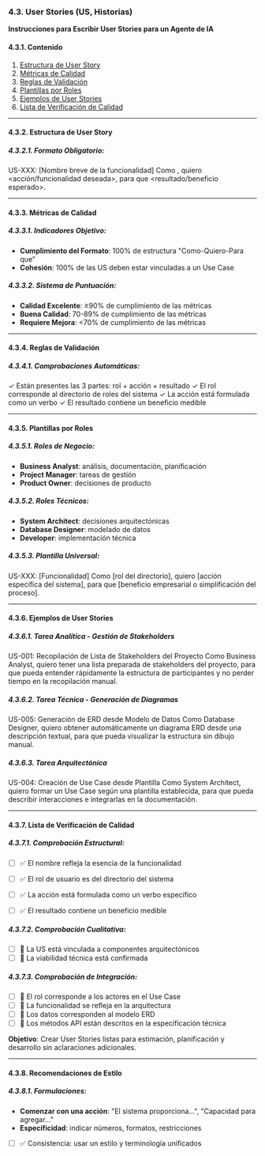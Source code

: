 ### 4.3. User Stories (US, Historias)
**Instrucciones para Escribir User Stories para un Agente de IA**

#### 4.3.1. Contenido
1. [Estructura de User Story](#estructura-de-user-story)
2. [Métricas de Calidad](#métricas-de-calidad)
3. [Reglas de Validación](#reglas-de-validación)
4. [Plantillas por Roles](#plantillas-por-roles)
5. [Ejemplos de User Stories](#ejemplos-de-user-stories)
6. [Lista de Verificación de Calidad](#lista-de-verificación-de-calidad)

---

#### 4.3.2. Estructura de User Story

##### 4.3.2.1. Formato Obligatorio:

US-XXX: [Nombre breve de la funcionalidad]
Como <rol de usuario>,
quiero <acción/funcionalidad deseada>,
para que <resultado/beneficio esperado>.



---

#### 4.3.3. Métricas de Calidad

##### 4.3.3.1. Indicadores Objetivo:
- **Cumplimiento del Formato**: 100% de estructura "Como-Quiero-Para que"
- **Cohesión**: 100% de las US deben estar vinculadas a un Use Case

##### 4.3.3.2. Sistema de Puntuación:
- **Calidad Excelente**: ≥90% de cumplimiento de las métricas
- **Buena Calidad**: 70-89% de cumplimiento de las métricas
- **Requiere Mejora**: <70% de cumplimiento de las métricas

---

#### 4.3.4. Reglas de Validación

##### 4.3.4.1. Comprobaciones Automáticas:

✓ Están presentes las 3 partes: rol + acción + resultado
✓ El rol corresponde al directorio de roles del sistema
✓ La acción está formulada como un verbo
✓ El resultado contiene un beneficio medible


---

#### 4.3.5. Plantillas por Roles

##### 4.3.5.1. Roles de Negocio:
- **Business Analyst**: análisis, documentación, planificación
- **Project Manager**: tareas de gestión
- **Product Owner**: decisiones de producto

##### 4.3.5.2. Roles Técnicos:
- **System Architect**: decisiones arquitectónicas
- **Database Designer**: modelado de datos
- **Developer**: implementación técnica

##### 4.3.5.3. Plantilla Universal:

US-XXX: [Funcionalidad]
Como [rol del directorio],
quiero [acción específica del sistema],
para que [beneficio empresarial o simplificación del proceso].



---

#### 4.3.6. Ejemplos de User Stories

##### 4.3.6.1. Tarea Analítica - Gestión de Stakeholders

US-001: Recopilación de Lista de Stakeholders del Proyecto
Como Business Analyst,
quiero tener una lista preparada de stakeholders del proyecto,
para que pueda entender rápidamente la estructura de participantes y no perder tiempo en la recopilación manual.



##### 4.3.6.2. Tarea Técnica - Generación de Diagramas

US-005: Generación de ERD desde Modelo de Datos
Como Database Designer,
quiero obtener automáticamente un diagrama ERD desde una descripción textual,
para que pueda visualizar la estructura sin dibujo manual.



##### 4.3.6.3. Tarea Arquitectónica

US-004: Creación de Use Case desde Plantilla
Como System Architect,
quiero formar un Use Case según una plantilla establecida,
para que pueda describir interacciones e integrarlas en la documentación.



---

#### 4.3.7. Lista de Verificación de Calidad

##### 4.3.7.1. Comprobación Estructural:
- [ ] ✅ El nombre refleja la esencia de la funcionalidad
- [ ] ✅ El rol de usuario es del directorio del sistema
- [ ] ✅ La acción está formulada como un verbo específico
- [ ] ✅ El resultado contiene un beneficio medible


##### 4.3.7.2. Comprobación Cualitativa:
- [ ] 🎯 La US está vinculada a componentes arquitectónicos
- [ ] 🎯 La viabilidad técnica está confirmada

##### 4.3.7.3. Comprobación de Integración:
- [ ] 🔗 El rol corresponde a los actores en el Use Case
- [ ] 🔗 La funcionalidad se refleja en la arquitectura
- [ ] 🔗 Los datos corresponden al modelo ERD
- [ ] 🔗 Los métodos API están descritos en la especificación técnica

**Objetivo**: Crear User Stories listas para estimación, planificación y desarrollo sin aclaraciones adicionales.

---

#### 4.3.8. Recomendaciones de Estilo

##### 4.3.8.1. Formulaciones:
- **Comenzar con una acción**: "El sistema proporciona...", "Capacidad para agregar..."
- **Especificidad**: indicar números, formatos, restricciones
- [ ] ✅ Consistencia: usar un estilo y terminología unificados


